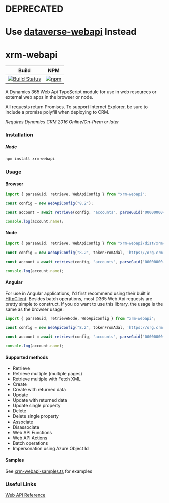 # DEPRECATED
# Use [dataverse-webapi](https://www.npmjs.com/package/dataverse-webapi) Instead 

# xrm-webapi
|Build|NPM|
|-----|---|
|[![Build Status](https://derekfinlinson.visualstudio.com/GitHub/_apis/build/status/derekfinlinson.xrm-webapi)](https://derekfinlinson.visualstudio.com/GitHub/_build/latest?definitionId=2)|[![npm](https://img.shields.io/npm/v/xrm-webapi.svg?style=flat-square)](https://www.npmjs.com/package/xrm-webapi)|

A Dynamics 365 Web Api TypeScript module for use in web resources or external web apps in the browser or node.

All requests return Promises. To support Internet Explorer, be sure to include a promise polyfill when deploying to CRM.

*Requires Dynamics CRM 2016 Online/On-Prem or later*

### Installation

##### Node

```
npm install xrm-webapi
```
### Usage

#### Browser
```typescript
import { parseGuid, retrieve, WebApiConfig } from "xrm-webapi";

const config = new WebApiConfig("8.2");

const account = await retrieve(config, "accounts", parseGuid("00000000-0000-0000-0000-000000000000"), "$select=name");

console.log(account.name);
```

#### Node
```typescript
import { parseGuid, retrieve, WebApiConfig } from "xrm-webapi/dist/xrm-webapi-node";

const config = new WebApiConfig("8.2", tokenFromAdal, 'https://org.crm.dynamics.com');

const account = await retrieve(config, "accounts", parseGuid("00000000-0000-0000-0000-000000000000"), "$select=name");

console.log(account.name);
```

#### Angular

For use in Angular applications, I'd first recommend using their built in [HttpClient](https://angular.io/guide/http). Besides batch operations, most D365 Web Api requests are
pretty simple to construct. If you do want to use this library, the usage is the same as the browser usage:

```typescript
import { parseGuid, retrieveNode, WebApiConfig } from "xrm-webapi";

const config = new WebApiConfig("8.2", tokenFromAdal, 'https://org.crm.dynamics.com');

const account = await retrieve(config, "accounts", parseGuid("00000000-0000-0000-0000-000000000000"), "$select=name");

console.log(account.name);
```

#### Supported methods
* Retrieve
* Retrieve multiple (multiple pages)
* Retrieve multiple with Fetch XML
* Create
* Create with returned data
* Update
* Update with returned data
* Update single property
* Delete
* Delete single property
* Associate
* Disassociate
* Web API Functions
* Web API Actions
* Batch operations
* Impersonation using Azure Object Id

#### Samples
See [xrm-webapi-samples.ts](samples/xrm-webapi-samples.ts) for examples

### Useful Links

[Web API Reference](https://docs.microsoft.com/en-us/dynamics365/customer-engagement/developer/webapi/perform-operations-web-api)
